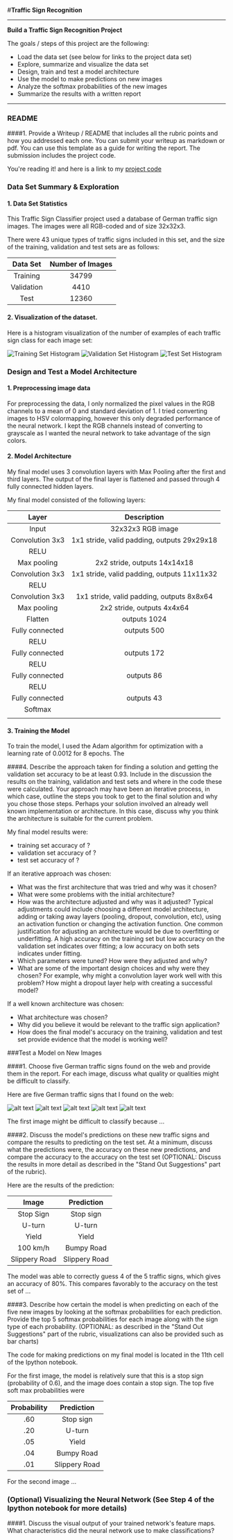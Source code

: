 #**Traffic Sign Recognition** 



---

**Build a Traffic Sign Recognition Project**

The goals / steps of this project are the following:
* Load the data set (see below for links to the project data set)
* Explore, summarize and visualize the data set
* Design, train and test a model architecture
* Use the model to make predictions on new images
* Analyze the softmax probabilities of the new images
* Summarize the results with a written report


[//]: # (Image References)

[image1]: ./writeup_images/hist_train.jpg "Training Set Histogram"
[image2]: ./writeup_images/hist_valid.jpg "Validation Set Histogram"
[image3]: ./writeup_images/hist_test.jpg "Test Set Histogram"
[image4]: ./German_Sign_Test_Images/sign1_scaled.png "Traffic Sign 1"
[image5]: ./German_Sign_Test_Images/sign2_scaled.png "Traffic Sign 2"
[image6]: ./German_Sign_Test_Images/sign3_scaled.png "Traffic Sign 3"
[image7]: ./German_Sign_Test_Images/sign4_scaled.png "Traffic Sign 4"
[image8]: ./German_Sign_Test_Images/sign6_scaled.png "Traffic Sign 5"


---
### README

####1. Provide a Writeup / README that includes all the rubric points and how you addressed each one. You can submit your writeup as markdown or pdf. You can use this template as a guide for writing the report. The submission includes the project code.

You're reading it! and here is a link to my [project code](https://github.com/udacity/CarND-Traffic-Sign-Classifier-Project/blob/master/Traffic_Sign_Classifier.ipynb)

### Data Set Summary & Exploration

#### 1. Data Set Statistics

This Traffic Sign Classifier project used a database of German traffic sign images. The images were all RGB-coded and of size 32x32x3.

There were 43 unique types of traffic signs included in this set, and the size of the training, validation and test sets are as follows:

|   Data Set   |   Number of Images   |
|:------------:|:--------------------:|
|  Training    |     34799            |
|  Validation  |     4410             |
|  Test        |     12360            |


#### 2. Visualization of the dataset.

Here is a histogram visualization of the number of examples of each traffic sign class for each image set:

![Training Set Histogram][image1]
![Validation Set Histogram][image2]
![Test Set Histogram][image3]

### Design and Test a Model Architecture

#### 1. Preprocessing image data

For preprocessing the data, I only normalized the pixel values in the RGB channels to a mean of 0 and standard deviation of 1. I tried converting images to HSV colormapping, however this only degraded performance of the neural network. I kept the RGB channels instead of converting to grayscale as I wanted the neural network to take advantage of the sign colors.


#### 2. Model Architecture
My final model uses 3 convolution layers with Max Pooling after the first and third layers. The output of the final layer is flattened and passed through 4 fully connected hidden layers.

My final model consisted of the following layers:

| Layer         		|     Description		| 
|:---------------------:|:-------------------------------------:| 
| Input         		| 32x32x3 RGB image  		| 
| Convolution 3x3     	| 1x1 stride, valid padding, outputs 29x29x18 	|
| RELU			|             |
| Max pooling	      	| 2x2 stride,  outputs 14x14x18 	|
| Convolution 3x3     	| 1x1 stride, valid padding, outputs 11x11x32 	|
| RELU			|             |
| Convolution 3x3     	| 1x1 stride, valid padding, outputs 8x8x64	|
| Max pooling	      	| 2x2 stride,  outputs 4x4x64	|
| Flatten		|     outputs 1024            |
| Fully connected	|   outputs 500        |
| RELU			|			|
| Fully connected	|   outputs 172        |
| RELU			|			|
| Fully connected	|   outputs 86        |
| RELU			|			|
| Fully connected	|   outputs 43        |
| Softmax		|       	|
											|

#### 3. Training the Model

To train the model, I used the Adam algorithm for optimization with a learning rate of 0.0012 for 8 epochs. The 

####4. Describe the approach taken for finding a solution and getting the validation set accuracy to be at least 0.93. Include in the discussion the results on the training, validation and test sets and where in the code these were calculated. Your approach may have been an iterative process, in which case, outline the steps you took to get to the final solution and why you chose those steps. Perhaps your solution involved an already well known implementation or architecture. In this case, discuss why you think the architecture is suitable for the current problem.

My final model results were:
* training set accuracy of ?
* validation set accuracy of ? 
* test set accuracy of ?

If an iterative approach was chosen:
* What was the first architecture that was tried and why was it chosen?
* What were some problems with the initial architecture?
* How was the architecture adjusted and why was it adjusted? Typical adjustments could include choosing a different model architecture, adding or taking away layers (pooling, dropout, convolution, etc), using an activation function or changing the activation function. One common justification for adjusting an architecture would be due to overfitting or underfitting. A high accuracy on the training set but low accuracy on the validation set indicates over fitting; a low accuracy on both sets indicates under fitting.
* Which parameters were tuned? How were they adjusted and why?
* What are some of the important design choices and why were they chosen? For example, why might a convolution layer work well with this problem? How might a dropout layer help with creating a successful model?

If a well known architecture was chosen:
* What architecture was chosen?
* Why did you believe it would be relevant to the traffic sign application?
* How does the final model's accuracy on the training, validation and test set provide evidence that the model is working well?
 

###Test a Model on New Images

####1. Choose five German traffic signs found on the web and provide them in the report. For each image, discuss what quality or qualities might be difficult to classify.

Here are five German traffic signs that I found on the web:

![alt text][image4] ![alt text][image5] ![alt text][image6] 
![alt text][image7] ![alt text][image8]

The first image might be difficult to classify because ...

####2. Discuss the model's predictions on these new traffic signs and compare the results to predicting on the test set. At a minimum, discuss what the predictions were, the accuracy on these new predictions, and compare the accuracy to the accuracy on the test set (OPTIONAL: Discuss the results in more detail as described in the "Stand Out Suggestions" part of the rubric).

Here are the results of the prediction:

| Image			        |     Prediction	        					| 
|:---------------------:|:---------------------------------------------:| 
| Stop Sign      		| Stop sign   									| 
| U-turn     			| U-turn 										|
| Yield					| Yield											|
| 100 km/h	      		| Bumpy Road					 				|
| Slippery Road			| Slippery Road      							|


The model was able to correctly guess 4 of the 5 traffic signs, which gives an accuracy of 80%. This compares favorably to the accuracy on the test set of ...

####3. Describe how certain the model is when predicting on each of the five new images by looking at the softmax probabilities for each prediction. Provide the top 5 softmax probabilities for each image along with the sign type of each probability. (OPTIONAL: as described in the "Stand Out Suggestions" part of the rubric, visualizations can also be provided such as bar charts)

The code for making predictions on my final model is located in the 11th cell of the Ipython notebook.

For the first image, the model is relatively sure that this is a stop sign (probability of 0.6), and the image does contain a stop sign. The top five soft max probabilities were

| Probability         	|     Prediction	        					| 
|:---------------------:|:---------------------------------------------:| 
| .60         			| Stop sign   									| 
| .20     				| U-turn 										|
| .05					| Yield											|
| .04	      			| Bumpy Road					 				|
| .01				    | Slippery Road      							|


For the second image ... 

### (Optional) Visualizing the Neural Network (See Step 4 of the Ipython notebook for more details)
####1. Discuss the visual output of your trained network's feature maps. What characteristics did the neural network use to make classifications?


